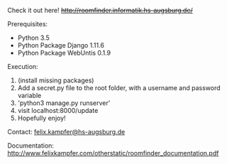 Check it out here! ~~http://roomfinder.informatik.hs-augsburg.de/~~

Prerequisites:

- Python 3.5
- Python Package Django 1.11.6
- Python Package WebUntis 0.1.9

Execution: 

1. (install missing packages)
2. Add a secret.py file to the root folder, with a username and password variable
3. 'python3 manage.py runserver'
4. visit localhost:8000/update
5. Hopefully enjoy!

Contact: felix.kampfer@hs-augsburg.de

Documentation: http://www.felixkampfer.com/otherstatic/roomfinder_documentation.pdf 
